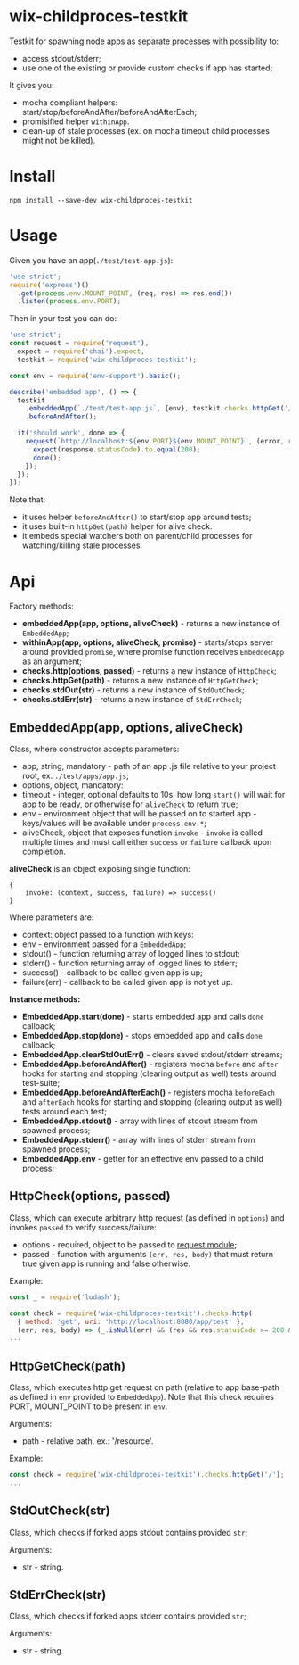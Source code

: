 # wix-childproces-testkit

Testkit for spawning node apps as separate processes with possibility to:
 - access stdout/stderr;
 - use one of the existing or provide custom checks if app has started;

It gives you:
 - mocha compliant helpers: start/stop/beforeAndAfter/beforeAndAfterEach;
 - promisified helper `withinApp`.
 - clean-up of stale processes (ex. on mocha timeout child processes might not be killed).

# Install

```
npm install --save-dev wix-childproces-testkit
```

# Usage

Given you have an app(`./test/test-app.js`):

```js
'use strict';
require('express')()
  .get(process.env.MOUNT_POINT, (req, res) => res.end())
  .listen(process.env.PORT);
```

Then in your test you can do:

```js
'use strict';
const request = require('request'),
  expect = require('chai').expect,
  testkit = require('wix-childproces-testkit');

const env = require('env-support').basic();

describe('embedded app', () => {
  testkit
    .embeddedApp(`./test/test-app.js`, {env}, testkit.checks.httpGet('/'))
    .beforeAndAfter();

  it('should work', done => {
    request(`http://localhost:${env.PORT}${env.MOUNT_POINT}`, (error, response) => {
      expect(response.statusCode).to.equal(200);
      done();
    });
  });
});
```

Note that:
 - it uses helper `beforeAndAfter()` to start/stop app around tests;
 - it uses built-in `httpGet(path)` helper for alive check.
 - it embeds special watchers both on parent/child processes for watching/killing stale processes.

# Api

Factory methods:
 - **embeddedApp(app, options, aliveCheck)** - returns a new instance of `EmbeddedApp`;
 - **withinApp(app, options, aliveCheck, promise)** - starts/stops server around provided `promise`, where promise function receives `EmbeddedApp` as an argument;
 - **checks.http(options, passed)** - returns a new instance of `HttpCheck`;
 - **checks.httpGet(path)** - returns a new instance of `HttpGetCheck`;
 - **checks.stdOut(str)** - returns a new instance of `StdOutCheck`;
 - **checks.stdErr(str)** - returns a new instance of `StdErrCheck`;

## EmbeddedApp(app, options, aliveCheck)
Class, where constructor accepts parameters:

 - app, string, mandatory - path of an app .js file relative to your project root, ex. `./test/apps/app.js`;
 - options, object, mandatory:
  - timeout - integer, optional defaults to 10s. how long `start()` will wait for app to be ready, or otherwise for `aliveCheck` to return true;
  - env - environment object that will be passed on to started app - keys/values will be available under `process.env.*`;
 - aliveCheck, object that exposes function `invoke` - `invoke` is called multiple times and must call either `success` or `failure` callback upon completion.
 
**aliveCheck** is an object exposing single function:

```
{
    invoke: (context, success, failure) => success()
}
```
 
Where parameters are:

 - context: object passed to a function with keys:
  - env - environment passed for a `EmbeddedApp`;
  - stdout() - function returning array of logged lines to stdout;
  - stderr() - function returning array of logged lines to stderr;
 - success() - callback to be called given app is up;
 - failure(err) - callback to be called given app is not yet up.

**Instance methods:**

 - **EmbeddedApp.start(done)** - starts embedded app and calls `done` callback;
 - **EmbeddedApp.stop(done)** - stops embedded app and calls `done` callback;
 - **EmbeddedApp.clearStdOutErr()** - clears saved stdout/stderr streams;
 - **EmbeddedApp.beforeAndAfter()** - registers mocha `before` and `after` hooks for starting and stopping (clearing output as well) tests around test-suite; 
 - **EmbeddedApp.beforeAndAfterEach()** - registers mocha `beforeEach` and `afterEach` hooks for starting and stopping (clearing output as well) tests around each test;
 - **EmbeddedApp.stdout()** - array with lines of stdout stream from spawned process;
 - **EmbeddedApp.stderr()** - array with lines of stderr stream from spawned process;
 - **EmbeddedApp.env** - getter for an effective env passed to a child process;

## HttpCheck(options, passed)
Class, which can execute arbitrary http request (as defined in `options`) and invokes `passed` to verify success/failure:
 - options - required, object to be passed to [request module](https://www.npmjs.com/package/request);
 - passed - function with arguments `(err, res, body)` that must return true given app is running and false otherwise.

Example:

```js
const _ = require('lodash');

const check = require('wix-childproces-testkit').checks.http(
  { method: 'get', uri: 'http://localhost:8080/app/test' },
  (err, res, body) => (_.isNull(err) && (res && res.statusCode >= 200 && res.statusCode < 300)));
...
```
 
## HttpGetCheck(path)
Class, which executes http get request on path (relative to app base-path as defined in `env` provided to `EmbeddedApp`). Note that this check requires PORT, MOUNT_POINT to be present in `env`.

Arguments:
 - path - relative path, ex.: '/resource'.
 
Example:

```js
const check = require('wix-childproces-testkit').checks.httpGet('/');
...
```

## StdOutCheck(str)
Class, which checks if forked apps stdout contains provided `str`;

Arguments:
 - str - string.
 
## StdErrCheck(str)
Class, which checks if forked apps stderr contains provided `str`;

Arguments:
 - str - string.